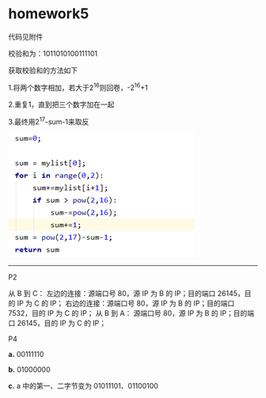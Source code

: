 # homework5

代码见附件

校验和为：1011010100111101

获取校验和的方法如下

1.将两个数字相加，若大于2<sup>16</sup>则回卷，-2<sup>16</sup>+1

2.重复1，直到把三个数字加在一起

3.最终用2<sup>17</sup>-sum-1来取反

![校验和](校验和.png)



---

P2

从 B 到 C：
   左边的连接：源端口号 80，源 IP 为 B 的 IP；目的端口 26145，目的 IP 为 C 的 IP；
   右边的连接：源端口号 80，源 IP 为 B 的 IP；目的端口 7532，目的 IP 为 C 的 IP；
从 B 到 A：
   源端口号 80，源 IP 为 B 的 IP；目的端口 26145，目的 IP 为 C 的 IP；



P4

**a.**  00111110

**b.**  01000000

**c.**  a 中的第一、二字节变为 01011101、01100100
